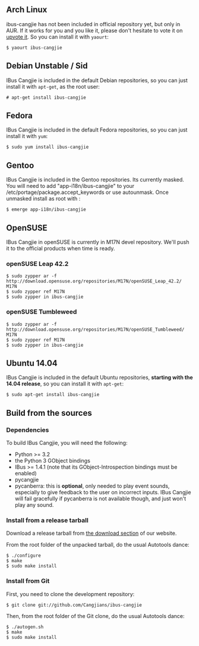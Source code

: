 ## Arch Linux

ibus-cangjie has not been included in official repository yet, but only in AUR.
If it works for you and you like it, please don't hesitate to vote it on
[upvote it](https://aur.archlinux.org/packages/ibus-cangjie/).
So you can install it with `yaourt`:

```
$ yaourt ibus-cangjie
```

## Debian Unstable / Sid

IBus Cangjie is included in the default Debian repositories, so you can just
install it with `apt-get`, as the root user:

```
# apt-get install ibus-cangjie
```

## Fedora

IBus Cangjie is included in the default Fedora repositories, so you can just
install it with `yum`:

```
$ sudo yum install ibus-cangjie
```

## Gentoo

IBus Cangjie is included in the Gentoo repositories. Its currently masked.
You will need to add "app-i18n/ibus-cangjie" to your /etc/portage/package.accept_keywords 
or use autounmask. Once unmasked install as root with :

```
$ emerge app-i18n/ibus-cangjie
```
## OpenSUSE

IBus Cangjie in openSUSE is currently in M17N devel repository. We'll push it
to the official products when time is ready.
### openSUSE Leap 42.2
```
$ sudo zypper ar -f  http://download.opensuse.org/repositories/M17N/openSUSE_Leap_42.2/ M17N
$ sudo zypper ref M17N
$ sudo zypper in ibus-cangjie
```
### openSUSE Tumbleweed
```
$ sudo zypper ar -f http://download.opensuse.org/repositories/M17N/openSUSE_Tumbleweed/ M17N
$ sudo zypper ref M17N
$ sudo zypper in ibus-cangjie
```
## Ubuntu 14.04

IBus Cangjie is included in the default Ubuntu repositories, **starting with
the 14.04 release**, so you can install it with `apt-get`:

```
$ sudo apt-get install ibus-cangjie
```

## Build from the sources

### Dependencies

To build IBus Cangjie, you will need the following:

* Python >= 3.2
* the Python 3 GObject bindings
* IBus >= 1.4.1 (note that its GObject-Introspection bindings must be enabled)
* pycangjie
* pycanberra: this is **optional**, only needed to play event sounds,
  especially to give feedback to the user on incorrect inputs. IBus Cangjie
  will fail gracefully if pycanberra is not available though, and just won't
  play any sound.

### Install from a release tarball

Download a release tarball from
[the download section](http://cangjians.github.io/downloads/ibus-cangjie/) of
our website.

From the root folder of the unpacked tarball, do the usual Autotools dance:

```
$ ./configure
$ make
$ sudo make install
```

### Install from Git

First, you need to clone the development repository:

```
$ git clone git://github.com/Cangjians/ibus-cangjie
```

Then, from the root folder of the Git clone, do the usual Autotools dance:

```
$ ./autogen.sh
$ make
$ sudo make install
```

